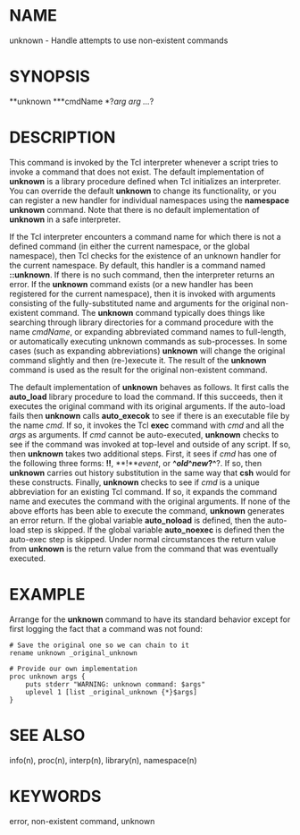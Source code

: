 # NAME

unknown - Handle attempts to use non-existent commands

# SYNOPSIS

**unknown ***cmdName *?*arg arg \...*?

# DESCRIPTION

This command is invoked by the Tcl interpreter whenever a script tries
to invoke a command that does not exist. The default implementation of
**unknown** is a library procedure defined when Tcl initializes an
interpreter. You can override the default **unknown** to change its
functionality, or you can register a new handler for individual
namespaces using the **namespace unknown** command. Note that there is
no default implementation of **unknown** in a safe interpreter.

If the Tcl interpreter encounters a command name for which there is not
a defined command (in either the current namespace, or the global
namespace), then Tcl checks for the existence of an unknown handler for
the current namespace. By default, this handler is a command named
**::unknown**. If there is no such command, then the interpreter returns
an error. If the **unknown** command exists (or a new handler has been
registered for the current namespace), then it is invoked with arguments
consisting of the fully-substituted name and arguments for the original
non-existent command. The **unknown** command typically does things like
searching through library directories for a command procedure with the
name *cmdName*, or expanding abbreviated command names to full-length,
or automatically executing unknown commands as sub-processes. In some
cases (such as expanding abbreviations) **unknown** will change the
original command slightly and then (re-)execute it. The result of the
**unknown** command is used as the result for the original non-existent
command.

The default implementation of **unknown** behaves as follows. It first
calls the **auto_load** library procedure to load the command. If this
succeeds, then it executes the original command with its original
arguments. If the auto-load fails then **unknown** calls **auto_execok**
to see if there is an executable file by the name *cmd*. If so, it
invokes the Tcl **exec** command with *cmd* and all the *args* as
arguments. If *cmd* cannot be auto-executed, **unknown** checks to see
if the command was invoked at top-level and outside of any script. If
so, then **unknown** takes two additional steps. First, it sees if *cmd*
has one of the following three forms: **!!**, **!***event*, or
**\^***old***\^***new*?**\^**?. If so, then **unknown** carries out
history substitution in the same way that **csh** would for these
constructs. Finally, **unknown** checks to see if *cmd* is a unique
abbreviation for an existing Tcl command. If so, it expands the command
name and executes the command with the original arguments. If none of
the above efforts has been able to execute the command, **unknown**
generates an error return. If the global variable **auto_noload** is
defined, then the auto-load step is skipped. If the global variable
**auto_noexec** is defined then the auto-exec step is skipped. Under
normal circumstances the return value from **unknown** is the return
value from the command that was eventually executed.

# EXAMPLE

Arrange for the **unknown** command to have its standard behavior except
for first logging the fact that a command was not found:

    # Save the original one so we can chain to it
    rename unknown _original_unknown

    # Provide our own implementation
    proc unknown args {
        puts stderr "WARNING: unknown command: $args"
        uplevel 1 [list _original_unknown {*}$args]
    }

# SEE ALSO

info(n), proc(n), interp(n), library(n), namespace(n)

# KEYWORDS

error, non-existent command, unknown
